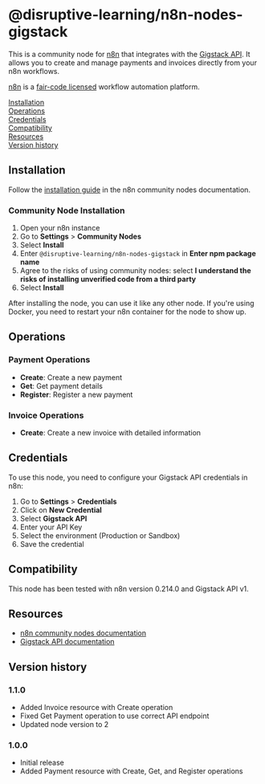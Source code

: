 # @disruptive-learning/n8n-nodes-gigstack

This is a community node for [n8n](https://n8n.io/) that integrates with the [Gigstack API](https://gigstack.com). It allows you to create and manage payments and invoices directly from your n8n workflows.

[n8n](https://n8n.io/) is a [fair-code licensed](https://docs.n8n.io/reference/license/) workflow automation platform.

[Installation](#installation)  
[Operations](#operations)  
[Credentials](#credentials)  
[Compatibility](#compatibility)  
[Resources](#resources)  
[Version history](#version-history)

## Installation

Follow the [installation guide](https://docs.n8n.io/integrations/community-nodes/installation/) in the n8n community nodes documentation.

### Community Node Installation

1. Open your n8n instance
2. Go to **Settings** > **Community Nodes**
3. Select **Install**
4. Enter `@disruptive-learning/n8n-nodes-gigstack` in **Enter npm package name**
5. Agree to the risks of using community nodes: select **I understand the risks of installing unverified code from a third party**
6. Select **Install**

After installing the node, you can use it like any other node. If you're using Docker, you need to restart your n8n container for the node to show up.

## Operations

### Payment Operations

- **Create**: Create a new payment
- **Get**: Get payment details
- **Register**: Register a new payment

### Invoice Operations

- **Create**: Create a new invoice with detailed information

## Credentials

To use this node, you need to configure your Gigstack API credentials in n8n:

1. Go to **Settings** > **Credentials**
2. Click on **New Credential**
3. Select **Gigstack API**
4. Enter your API Key
5. Select the environment (Production or Sandbox)
6. Save the credential

## Compatibility

This node has been tested with n8n version 0.214.0 and Gigstack API v1.

## Resources

- [n8n community nodes documentation](https://docs.n8n.io/integrations/community-nodes/)
- [Gigstack API documentation](https://docs.gigstack.com)

## Version history

### 1.1.0

- Added Invoice resource with Create operation
- Fixed Get Payment operation to use correct API endpoint
- Updated node version to 2

### 1.0.0

- Initial release
- Added Payment resource with Create, Get, and Register operations
